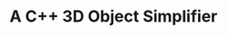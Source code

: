---
title: "A C++ 3D Object Simplifier"
collection: sideprojects
permalink: /sideprojects/objsimp
excerpt: 'This is a C++ implementation of the paper <em>Surface Simplification Using Quadric Error Metrics</em>. It could reduce the 3D model size by merging vertices and faces.'
code: 'https://github.com/qq456cvb/ObjSimplifier'
image: /images/objsimp.png
---